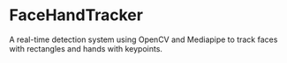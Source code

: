 # FaceHandTracker
A real-time detection system using OpenCV and Mediapipe to track faces with rectangles and hands with keypoints.
